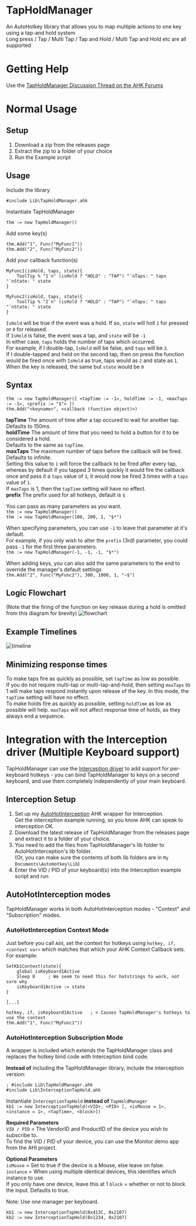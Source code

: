 # TapHoldManager

An AutoHotkey library that allows you to map multiple actions to one key using a tap-and hold system  
Long press / Tap / Multi Tap / Tap and Hold / Multi Tap and Hold etc are all supported  

# Getting Help
Use the [TapHoldManager Discussion Thread on the AHK Forums](https://autohotkey.com/boards/viewtopic.php?f=6&t=45116)

# Normal Usage
## Setup
1. Download a zip from the releases page
2. Extract the zip to a folder of your choice
3. Run the Example script

## Usage

Include the library
```
#include Lib\TapHoldManager.ahk
```

Instantiate TapHoldManager
```
thm := new TapHoldManager()
```

Add some key(s)
```
thm.Add("1", Func("MyFunc1"))
thm.Add("2", Func("MyFunc2"))
```

Add your callback function(s)
```
MyFunc1(isHold, taps, state){
	ToolTip % "1`n" (isHold ? "HOLD" : "TAP") "`nTaps: " taps "`nState: " state
}

MyFunc2(isHold, taps, state){
	ToolTip % "2`n" (isHold ? "HOLD" : "TAP") "`nTaps: " taps "`nState: " state
}
```

`IsHold` will be true if the event was a hold. If so, `state` will holl `1` for pressed or `0` for released.  
If `IsHold` is false, the event was a tap, and `state` will be `-1`  
In either case, `taps` holds the number of taps which occurred.  
For example, if I double-tap, `IsHold` will be false, and `taps` will be `2`.  
If I double-tapped and held on the second tap, then on press the function would be fired once with `IsHold` as true, taps would as `2` and state as `1`. When the key is released, the same but `state` would be `0`  

## Syntax  
```
thm := new TapHoldManager([ <tapTime := -1>, holdTime := -1, <maxTaps := -1>, <prefix := "$"> ])
thm.Add("<keyname>", <callback (function object)>)
```

**tapTime** The amount of time after a tap occured to wait for another tap.  
Defaults to 150ms.  
**holdTime** The amount of time that you need to hold a button for it to be considered a hold.  
Defaults to the same as `tapTime`.  
**maxTaps** The maximum number of taps before the callback will be fired.  
Defaults to infinite.  
Setting this value to `1` will force the callback to be fired after every tap, whereas by default if you tapped 3 times quickly it would fire the callback once and pass it a `taps` value of `3`, it would now be fired 3 times with a `taps` value of `1`.  
If `maxTaps` is 1, then the `tapTime` setting will have no effect.  
**prefix** The prefix used for all hotkeys, default is `$`  

You can pass as many parameters as you want.  
`thm := new TapHoldManager()`  
`thm := new TapHoldManager(100, 200, 1, "$*")`  

When specifying parameters, you can use `-1` to leave that parameter at it's default.  
For example, if you only wish to alter the `prefix` (3rd) parameter, you could pass `-1` for the first three parameters.  
`thm := new TapHoldManager(-1, -1, -1, "$*")` 

When adding keys, you can also add the same parameters to the end to override the manager's default settings  
`thm.Add("2", Func("MyFunc2"), 300, 1000, 1, "~$")`  

## Logic Flowchart
(Note that the firing of the function on key release during a hold is omitted from this diagram for brevity)
![flowchart](LogicFlowchart.png)  

## Example Timelines
![timeline](Timelines.png)

## Minimizing response times  
To make taps fire as quickly as possible, set `tapTime` as low as possible.  
If you do not require multi-tap or multi-tap-and-hold, then setting `maxTaps` to 1 will make taps respond instantly upon release of the key. In this mode, the `tapTime` setting will have no effect.  
To make holds fire as quickly as possible, setting `holdTime` as low as possible will help. `maxTaps` will not affect response time of holds, as they always end a sequence.

# Integration with the Interception driver (Multiple Keyboard support)
TapHoldManager can use the [Interception driver](http://www.oblita.com/interception) to add support for per-keyboard hotkeys - you can bind TapHoldManager to keys on a second keyboard, and use them completely independently of your main keyboard.  

## Interception Setup
1. Set up my [AutoHotInterception](https://github.com/evilC/AutoHotInterception) AHK wrapper for Interception.  
Get the interception example running, so you know AHK can speak to interception OK.  
2. Download the latest release of TapHoldManager from the releases page and extract it to a folder of your choice.  
3. You need to add the files from TapHoldManager's lib folder to AutoHotInterception's lib folder.  
(Or, you can make sure the contents of both lib folders are in `My Documents\AutoHotkey\Lib`)  
4. Enter the VID / PID of your keyboard(s) into the Interception example script and run  

## AutoHotInterception modes
TapHoldManager works in both AutoHotInterception modes - "Context" and "Subscription" modes.  

### AutoHotInterception Context Mode
Just before you call `Add`, set the context for hotkeys using `hotkey, if, <context var>` which matches that which your AHK Context Callback sets.  
For example:  
```
SetKb1Context(state){
	global isKeyboard1Active
	Sleep 0		; We seem to need this for hotstrings to work, not sure why
	isKeyboard1Active := state
}

[...]

hotkey, if, isKeyboard1Active	; < Causes TapHoldManager's hotkeys to use the context
thm.Add("1", Func("MyFunc1"))
```

### AutoHotInterception Subscription Mode 
A wrapper is included which extends the TapHoldManager class and replaces the hotkey bind code with Interception bind code.  

**Instead of** including the TapHoldManager library, include the interception version:  
```
; #include Lib\TapHoldManager.ahk
#include Lib\InterceptionTapHold.ahk
```

Instantiate `InterceptionTapHold` **instead of** `TapHoldManager`  
`kb1 := new InterceptionTapHold(<VID>, <PID> [, <isMouse = 1>, <instance = 1>, <tapTime>, <block>])`  

**Required Parameters**  
`VID / PID` = The VendorID and ProductID of the device you wish to subscribe to.  
To find the VID / PID of your device, you can use the Monitor demo app from the AHI project.  

**Optional Parameters**  
`isMouse` = Set to true if the device is a Mouse, else leave on false.  
`instance` = When using multiple identical devices, this identifies which instance to use.  
	If you only have one device, leave this at 1
`block` = whether or not to block the input. Defaults to true.  

Note: Use one manager per keyboard.  
```
kb1 := new InterceptionTapHold(0x413C, 0x2107)
kb2 := new InterceptionTapHold(0x1234, 0x2107)
```
